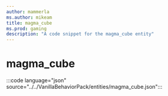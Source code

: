 ```yaml
---
author: mammerla
ms.author: mikeam
title: magma_cube
ms.prod: gaming
description: "A code snippet for the magma_cube entity"
---
```


# magma_cube

:::code language="json" source="../../VanillaBehaviorPack/entities/magma_cube.json":::
